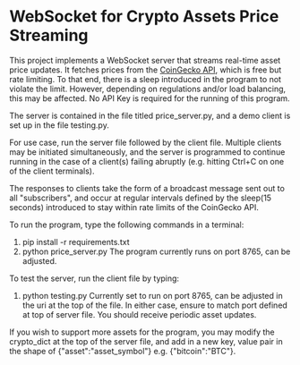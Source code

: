 # WebSocket for Crypto Assets Price Streaming

This project implements a WebSocket server that streams real-time asset price updates. It fetches  prices from the [CoinGecko API](https://www.coingecko.com/), which is free but rate limiting. To that end, there is a sleep introduced in the program to not violate the limit. However, depending on regulations and/or load balancing, this may be affected. No API Key is required for the running of this program.

The server is contained in the file titled price_server.py, and a demo client is set up in the file testing.py.

For use case, run the server file followed by the client file. Multiple clients may be initiated simultaneously, and the server is programmed to continue running in the case of a client(s) failing abruptly (e.g. hitting Ctrl+C on one of the client terminals).

The responses to clients take the form of a broadcast message sent out to all "subscribers", and occur at regular intervals defined by the sleep(15 seconds) introduced to stay within rate limits of the CoinGecko API.


To run the program, type the following commands in a terminal:
1. pip install -r requirements.txt
2. python price_server.py
The program currently runs on port 8765, can be adjusted.

To test the server, run the client file by typing:
1. python testing.py
Currently set to run on port 8765, can be adjusted in the uri at the top of the file. In either case, ensure to match port defined at top of server file. You should receive periodic asset updates.

If you wish to support more assets for the program, you may modify the crypto_dict at the top of the server file, and add in a new key, value pair in the shape of {"asset":"asset_symbol"} e.g. {"bitcoin":"BTC"}.

